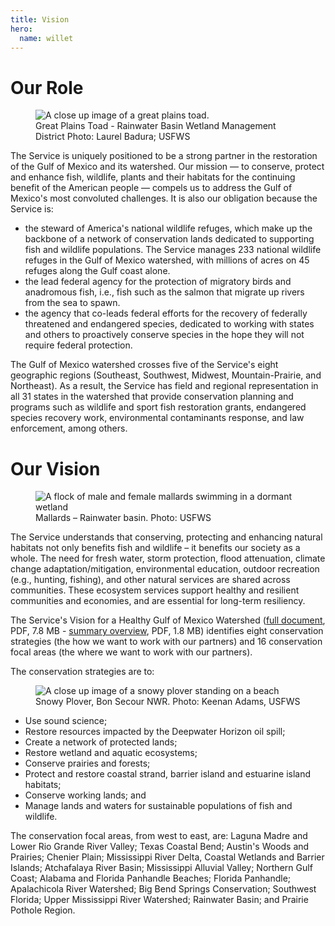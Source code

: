 ```yaml
---
title: Vision
hero:
  name: willet
---
```


# Our Role

<figure class="image-right">
  <img src="/images/great-plains-toad.jpg" alt="A close up image of a great plains toad.">
  <figcaption>Great Plains Toad - Rainwater Basin Wetland Management District  Photo: Laurel Badura; USFWS</figcaption>
</figure>

The Service is uniquely positioned to be a strong partner in the restoration of the Gulf of Mexico and its watershed. Our mission — to conserve, protect and enhance fish, wildlife, plants and their habitats for the continuing benefit of the American people — compels us to address the Gulf of Mexico's most convoluted challenges. It is also our obligation because the Service is:

- the steward of America's national wildlife refuges, which make up the backbone of a network of conservation lands dedicated to supporting fish and wildlife populations. The Service manages 233 national wildlife refuges in the Gulf of Mexico watershed, with millions of acres on 45 refuges along the Gulf coast alone.
- the lead federal agency for the protection of migratory birds and anadromous fish, i.e., fish such as the salmon that migrate up rivers from the sea to spawn.
- the agency that co-leads federal efforts for the recovery of federally threatened and endangered species, dedicated to working with states and others to proactively conserve species in the hope they will not require federal protection.

The Gulf of Mexico watershed crosses five of the Service's eight geographic regions (Southeast, Southwest, Midwest, Mountain-Prairie, and Northeast).  As a result, the Service has field and regional representation in all 31 states in the watershed that provide conservation planning and programs such as wildlife and sport fish restoration grants, endangered species recovery work, environmental contaminants response, and law enforcement, among others.

# Our Vision

<figure class="image-right">
  <img src="/images/mallards.jpg" alt="A flock of male and female mallards swimming in a dormant wetland">
  <figcaption>Mallards – Rainwater basin. Photo: USFWS</figcaption>
</figure>

The Service understands that conserving, protecting and enhancing natural habitats not only benefits fish and wildlife – it benefits our society as a whole. The need for fresh water, storm protection, flood attenuation, climate change adaptation/mitigation, environmental education, outdoor recreation (e.g., hunting, fishing), and other natural services are shared across communities. These ecosystem services support healthy and resilient communities and economies, and are essential for long-term resiliency.

The Service's Vision for a Healthy Gulf of Mexico Watershed ([full document](http://www.fws.gov/gulfrestoration/pdf/VisionDocument.pdf), PDF, 7.8 MB - [summary overview](http://www.fws.gov/gulfrestoration/pdf/one-pagevisiondocument.pdf), PDF, 1.8 MB) identifies eight conservation strategies (the how we want to work with our partners) and 16 conservation focal areas (the where we want to work with our partners).

The conservation strategies are to:

<figure class="image-right">
  <img src="/images/snowy-plover.jpg" alt="A close up image of a snowy plover standing on a beach">
  <figcaption>Snowy Plover, Bon Secour NWR. Photo: Keenan Adams, USFWS</figcaption>
</figure>

- Use sound science;
- Restore resources impacted by the Deepwater Horizon oil spill;
- Create a network of protected lands;
- Restore wetland and aquatic ecosystems;
- Conserve prairies and forests;
- Protect and restore coastal strand, barrier island and estuarine island habitats;
- Conserve working lands; and
- Manage lands and waters for sustainable populations of fish and wildlife.

The conservation focal areas, from west to east, are: Laguna Madre and Lower Rio Grande River Valley; Texas Coastal Bend; Austin's Woods and Prairies; Chenier Plain; Mississippi River Delta, Coastal Wetlands and Barrier Islands; Atchafalaya River Basin; Mississippi Alluvial Valley; Northern Gulf Coast; Alabama and Florida Panhandle Beaches; Florida Panhandle; Apalachicola River Watershed; Big Bend Springs Conservation; Southwest Florida; Upper Mississippi River Watershed; Rainwater Basin; and Prairie Pothole Region.
